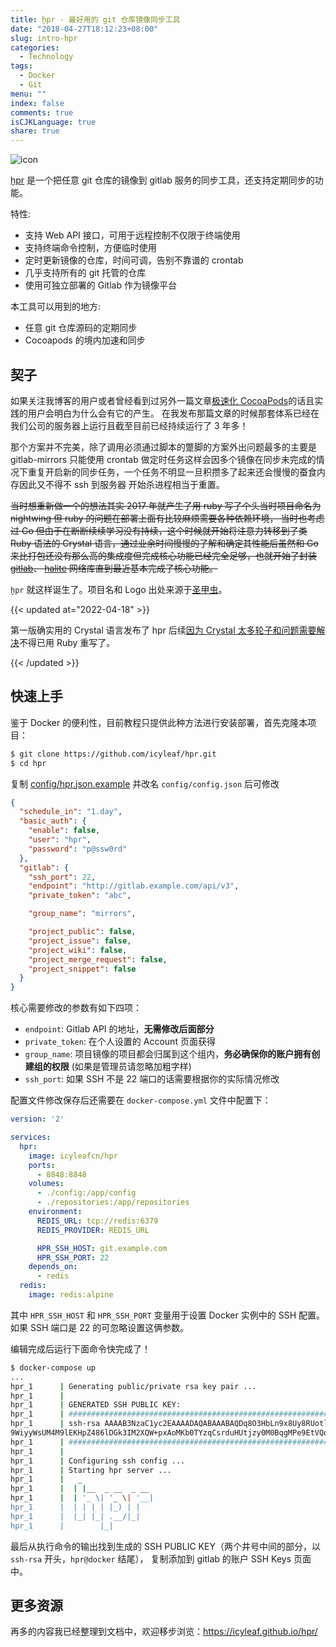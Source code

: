 ```yaml
---
title: ḫpr - 最好用的 git 仓库镜像同步工具
date: "2018-04-27T18:12:23+08:00"
slug: intro-hpr
categories:
  - Technology
tags:
  - Docker
  - Git
menu: ""
index: false
comments: true
isCJKLanguage: true
share: true
---
```


![icon](https://github.com/icyleaf/hpr/raw/master/docs/_media/icon.png)

[ḫpr](https://icyleaf.github.io/hpr/) 是一个把任意 git 仓库的镜像到 gitlab 服务的同步工具，还支持定期同步的功能。

特性:

- 支持 Web API 接口，可用于远程控制不仅限于终端使用
- 支持终端命令控制，方便临时使用
- 定时更新镜像的仓库，时间可调，告别不靠谱的 crontab
- 几乎支持所有的 git 托管的仓库
- 使用可独立部署的 Gitlab 作为镜像平台

本工具可以用到的地方:

- 任意 git 仓库源码的定期同步
- Cocoapods 的境内加速和同步

## 契子

如果关注我博客的用户或者曾经看到过另外一篇文章[极速化 CocoaPods](http://icyleaf.com/2015/01/speed-up-cocoapods/)的话且实践的用户会明白为什么会有它的产生。
在我发布那篇文章的时候那套体系已经在我们公司的服务器上运行且截至目前已经持续运行了 3 年多！

那个方案并不完美，除了调用必须通过脚本的蹩脚的方案外出问题最多的主要是 gitlab-mirrors
只能使用 crontab 做定时任务这样会因多个镜像在同步未完成的情况下重复开启新的同步任务，一个任务不明显一旦积攒多了起来还会慢慢的蚕食内存因此又不得不 ssh 到服务器
开始杀进程相当于重置。

~~当时想重新做一个的想法其实 2017 年就产生了用 ruby 写了个头当时项目命名为 nightwing 但 ruby 的问题在部署上面有比较麻烦需要各种依赖环境，
当时也考虑过 Go 但由于在断断续续学习没有持续，这个时候就开始将注意力转移到了类 Ruby 语法的 Crystal 语言，通过业余时间慢慢的了解和确定其性能后虽然和
 Go 来比打包还没有那么高的集成度但完成核心功能已经完全足够，也就开始了封装 [gitlab](https://github.com/icyleaf/gitlab.cr)、
[halite](https://github.com/icyleaf/halite) 网络库直到最近基本完成了核心功能。~~

`ḫpr` 就这样诞生了。项目名和 Logo 出处来源于[圣甲虫](https://zh.wikipedia.org/wiki/%E8%81%96%E7%94%B2%E8%9F%B2)。

{{< updated at="2022-04-18" >}}

第一版确实用的 Crystal 语言发布了 hpr 后续[因为 Crystal 太多轮子和问题需要解决](https://github.com/icyleaf/hpr/issues/11)不得已用 Ruby 重写了。

{{< /updated >}}

## 快速上手

鉴于 Docker 的便利性，目前教程只提供此种方法进行安装部署，首先克隆本项目：

```bash
$ git clone https://github.com/icyleaf/hpr.git
$ cd hpr
```

复制 [config/hpr.json.example](config/hpr.json.example) 并改名 `config/config.json` 后可修改

```json
{
  "schedule_in": "1.day",
  "basic_auth": {
    "enable": false,
    "user": "hpr",
    "password": "p@ssw0rd"
  },
  "gitlab": {
    "ssh_port": 22,
    "endpoint": "http://gitlab.example.com/api/v3",
    "private_token": "abc",

    "group_name": "mirrors",

    "project_public": false,
    "project_issue": false,
    "project_wiki": false,
    "project_merge_request": false,
    "project_snippet": false
  }
}
```

核心需要修改的参数有如下四项：

- `endpoint`: Gitlab API 的地址，**无需修改后面部分**
- `private_token`: 在个人设置的 Account 页面获得
- `group_name`: 项目镜像的项目都会归属到这个组内，**务必确保你的账户拥有创建组的权限** (如果是管理员请忽略加粗字样)
- `ssh_port`: 如果 SSH 不是 22 端口的话需要根据你的实际情况修改

配置文件修改保存后还需要在 `docker-compose.yml` 文件中配置下：

```yaml
version: '2'

services:
  hpr:
    image: icyleafcn/hpr
    ports:
      - 8848:8848
    volumes:
      - ./config:/app/config
      - ./repositories:/app/repositories
    environment:
      REDIS_URL: tcp://redis:6379
      REDIS_PROVIDER: REDIS_URL

      HPR_SSH_HOST: git.example.com
      HPR_SSH_PORT: 22
    depends_on:
      - redis
  redis:
    image: redis:alpine
```

其中 `HPR_SSH_HOST` 和 `HPR_SSH_PORT` 变量用于设置 Docker 实例中的 SSH 配置。如果 SSH 端口是 22 的可忽略设置这俩参数。

编辑完成后运行下面命令快完成了！

```bash
$ docker-compose up
...
hpr_1      | Generating public/private rsa key pair ...
hpr_1      |
hpr_1      | GENERATED SSH PUBLIC KEY:
hpr_1      | ##################################################################
hpr_1      | ssh-rsa AAAAB3NzaC1yc2EAAAADAQABAAABAQDq8O3HbLn9x8Uy8RUotlpOnxdakrmCyDpZrGBeLARmEbd6BOIBQ+UWm8NUKthQ7UOavmlsq4j8lY4kyFW2eFX2qWcbvI+s2gI+05MXax+mAukSszaNSnpAoTyJCRipilSkqiOV99V8JIJhrHPtTO0o/Ui
9WiyyWsUM4M9lEKHpZ486lDGk3IM2XQW+pxAoMKb0TYzqCsrduHUtjzy0M0BqgMPe9EtVQqCbnTMzDLXmRONoTYyTV51NQ12mMwEQcDaLQ28e5gqouQJKS81JaoRpQWa7pHsOCki6Fk9TB+EQFrGz5nOrmYYM+O1MKnFkzmVHv7Fh50Sz7d2nYzzOKAkR hpr@docker
hpr_1      | ##################################################################
hpr_1      |
hpr_1      | Configuring ssh config ...
hpr_1      | Starting hpr server ...
hpr_1      |   _
hpr_1      |  | |__  _ __  _ __
hpr_1      |  | '_ \| '_ \| '__|
hpr_1      |  | | | | |_) | |
hpr_1      |  |_| |_| .__/|_|
hpr_1      |        |_|
```

最后从执行命令的输出找到生成的 SSH PUBLIC KEY（两个井号中间的部分，以 `ssh-rsa` 开头，`hpr@docker` 结尾），
复制添加到 gitlab 的账户 SSH Keys 页面中。

## 更多资源

再多的内容我已经整理到文档中，欢迎移步浏览：https://icyleaf.github.io/hpr/
